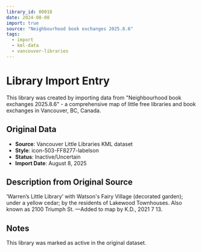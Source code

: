 ```yaml
---
library_id: 00018
date: 2024-08-08
import: true
source: "Neighbourhood book exchanges 2025.8.6"
tags:
  - import
  - kml-data
  - vancouver-libraries
---
```


# Library Import Entry

This library was created by importing data from "Neighbourhood book exchanges 2025.8.6" - a comprehensive map of little free libraries and book exchanges in Vancouver, BC, Canada.

## Original Data

- **Source**: Vancouver Little Libraries KML dataset
- **Style**: icon-503-FF8277-labelson
- **Status**: Inactive/Uncertain
- **Import Date**: August 8, 2025

## Description from Original Source

‘Warren’s Little Library’ with Watson's Fairy Village (decorated garden); under a yellow cedar; by the residents of Lakewood Townhouses. 
Also known as 2100 Triumph St.
—Added to map by K.D., 2021 7 13.  



## Notes

This library was marked as active in the original dataset.
